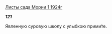 [Листы сада Мории 1 1924г](https://127.0.0.1:4002/agni/1924)

___121___

Явленную суровую школу с улыбкою прими́те.   


